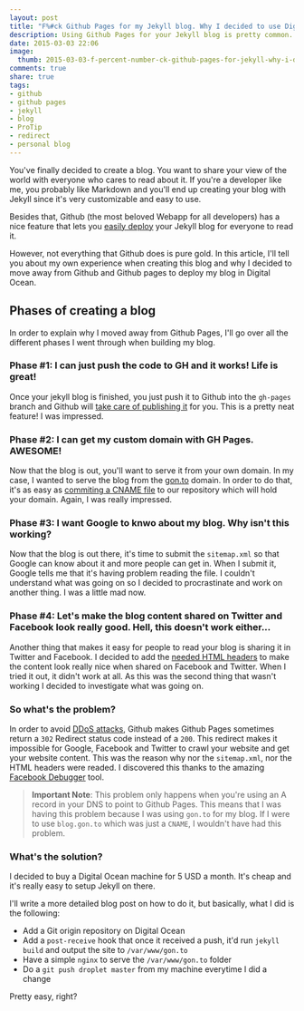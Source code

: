 ```yaml
---
layout: post
title: "F%#ck Github Pages for my Jekyll blog. Why I decided to use Digital Ocean instead?"
description: Using Github Pages for your Jekyll blog is pretty common. In this article I'll explain why that's the worse thing you can do!
date: 2015-03-03 22:06
image:
  thumb: 2015-03-03-f-percent-number-ck-github-pages-for-jekyll-why-i-decided-to-use-digital-ocean/logo.png
comments: true
share: true
tags: 
- github
- github pages
- jekyll
- blog
- ProTip
- redirect
- personal blog
---
```

You've finally decided to create a blog. You want to share your view of the world with everyone who cares to read about it. If you're a developer like me, you probably like Markdown and you'll end up creating your blog with Jekyll since it's very customizable and easy to use. 

Besides that, Github (the most beloved Webapp for all developers) has a nice feature that lets you [easily deploy](https://help.github.com/articles/using-jekyll-with-pages/) your Jekyll blog for everyone to read it.

However, not everything that Github does is pure gold. In this article, I'll tell you about my own experience when creating this blog and why I decided to move away from Github and Github pages to deploy my blog in Digital Ocean.

<!-- more -->
## Phases of creating a blog

In order to explain why I moved away from Github Pages, I'll go over all the different phases I went through when building my blog.

### Phase #1: I can just push the code to GH and it works! Life is great!

Once your jekyll blog is finished, you just push it to Github into the `gh-pages` branch and Github will [take care of publishing it](https://help.github.com/articles/using-jekyll-with-pages/#using-jekyll) for you. This is a pretty neat feature! I was impressed.

### Phase #2: I can get my custom domain with GH Pages. AWESOME!

Now that the blog is out, you'll want to serve it from your own domain. In my case, I wanted to serve the blog from the [gon.to](http://gon.to) domain. In order to do that, it's as easy as [commiting a CNAME file](https://help.github.com/articles/setting-up-a-custom-domain-with-github-pages/) to our repository which will hold your domain. Again, I was really impressed.

### Phase #3: I want Google to knwo about my blog. Why isn't this working?

Now that the blog is out there, it's time to submit the `sitemap.xml` so that Google can know about it and more people can get in. When I submit it, Google tells me that it's having problem reading the file. I couldn't understand what was going on so I decided to procrastinate and work on another thing. I was a little mad now.

### Phase #4: Let's make the blog content shared on Twitter and Facebook look really good. Hell, this doesn't work either...

Another thing that makes it easy for people to read your blog is sharing it in Twitter and Facebook. I decided to add the [needed HTML headers](https://github.com/mgonto/gon.to/blob/master/_includes/head.html#L8-L24) to make the content look really nice when shared on Facebook and Twitter. When I tried it out, it didn't work at all. As this was the second thing that wasn't working I decided to investigate what was going on.

### So what's the problem?

In order to avoid [DDoS attacks](http://en.wikipedia.org/wiki/Denial-of-service_attack), Github makes Github Pages sometimes return a `302` Redirect status code instead of a `200`. This redirect makes it impossible for Google, Facebook and Twitter to crawl your website and get your website content. This was the reason why nor the `sitemap.xml`, nor the HTML headers were readed. I discovered this thanks to the amazing [Facebook Debugger](https://developers.facebook.com/tools/debug/og/object/) tool.

> **Important Note**: This problem only happens when you're using an A record in your DNS to point to Github Pages. This means that I was having this problem because I was using `gon.to` for my blog. If I were to use `blog.gon.to` which was just a `CNAME`, I wouldn't have had this problem.

### What's the solution?

I decided to buy a Digital Ocean machine for 5 USD a month. It's cheap and it's really easy to setup Jekyll on there. 

I'll write a more detailed blog post on how to do it, but basically, what I did is the following:

* Add a Git origin repository on Digital Ocean
* Add a `post-receive` hook that once it received a push, it'd run `jekyll build` and output the site to `/var/www/gon.to`
* Have a simple `nginx` to serve the `/var/www/gon.to` folder
* Do a `git push droplet master` from my machine everytime I did a change

Pretty easy, right?
